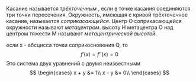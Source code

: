 




Касание называется *трёхточечным* , если в точке касания соединяются три точки пересечения.
Окружность, имеющая с кривой трёхточечное касание, называется *соприкасающейся*. 
Центр О соприкасающейся окружности называют *метацентром*.
высоту Н метацентра О над центром тяжести М называют *метацентрической высотой*.


если x - абсцисса точки соприкосновения Q, то$$f'(x)=f''(x)=0$$Это система двух уравнений с двумя неизвестными
$$
\begin{cases}
x + y &= 1\\
x - y &= 0\\
\end{cases}
$$
